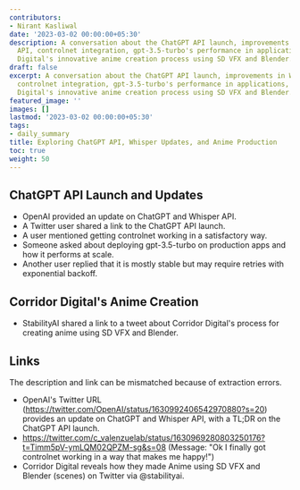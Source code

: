 ```yaml
---
contributors:
- Nirant Kasliwal
date: '2023-03-02 00:00:00+05:30'
description: A conversation about the ChatGPT API launch, improvements in Whisper
  API, controlnet integration, gpt-3.5-turbo's performance in applications, and Corridor
  Digital's innovative anime creation process using SD VFX and Blender.
draft: false
excerpt: A conversation about the ChatGPT API launch, improvements in Whisper API,
  controlnet integration, gpt-3.5-turbo's performance in applications, and Corridor
  Digital's innovative anime creation process using SD VFX and Blender.
featured_image: ''
images: []
lastmod: '2023-03-02 00:00:00+05:30'
tags:
- daily_summary
title: Exploring ChatGPT API, Whisper Updates, and Anime Production
toc: true
weight: 50
---
```


## ChatGPT API Launch and Updates
- OpenAI provided an update on ChatGPT and Whisper API.
- A Twitter user shared a link to the ChatGPT API launch.
- A user mentioned getting controlnet working in a satisfactory way.
- Someone asked about deploying gpt-3.5-turbo on production apps and how it performs at scale.
- Another user replied that it is mostly stable but may require retries with exponential backoff.

## Corridor Digital's Anime Creation
- StabilityAI shared a link to a tweet about Corridor Digital's process for creating anime using SD VFX and Blender.

## Links
The description and link can be mismatched because of extraction errors.

- OpenAI's Twitter URL (https://twitter.com/OpenAI/status/1630992406542970880?s=20) provides an update on ChatGPT and Whisper API, with a TL;DR on the ChatGPT API launch.
- https://twitter.com/c_valenzuelab/status/1630969280803250176?t=Timm5pV-ymLQM02QPZM-sg&s=08 (Message: "Ok I finally got controlnet working in a way that makes me happy!")
- Corridor Digital reveals how they made Anime using SD VFX and Blender (scenes) on Twitter via @stabilityai.